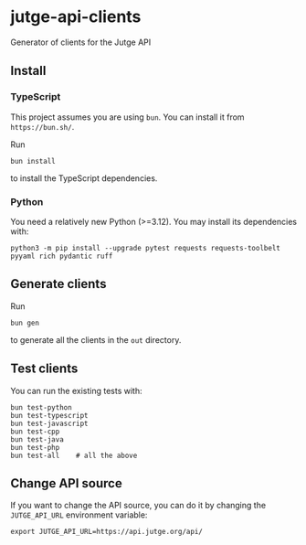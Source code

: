 # jutge-api-clients

Generator of clients for the Jutge API

## Install

### TypeScript

This project assumes you are using `bun`. You can install it from `https://bun.sh/`.

Run

```shell
bun install
```

to install the TypeScript dependencies.

### Python

You need a relatively new Python (>=3.12). You may install its dependencies with:

```shell
python3 -m pip install --upgrade pytest requests requests-toolbelt pyyaml rich pydantic ruff
```

## Generate clients

Run

```shell
bun gen
```

to generate all the clients in the `out` directory.

## Test clients

You can run the existing tests with:

```shell
bun test-python
bun test-typescript
bun test-javascript
bun test-cpp
bun test-java
bun test-php
bun test-all    # all the above
```

## Change API source

If you want to change the API source, you can do it by changing the `JUTGE_API_URL` environment variable:

```shell
export JUTGE_API_URL=https://api.jutge.org/api/
```
